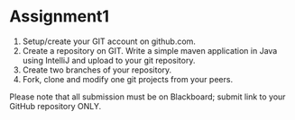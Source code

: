# Assignment1

1. Setup/create your GIT account on github.com.  
2. Create a repository on GIT. Write a simple maven application in Java using IntelliJ and upload to your git repository.  
3. Create two branches of your repository.  
4. Fork, clone and modify one git projects from your peers.  

Please note that all submission must be on Blackboard; submit link to your GitHub repository ONLY.
